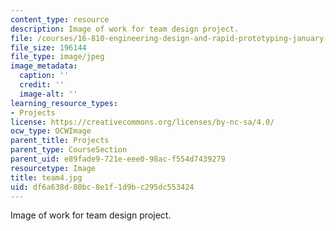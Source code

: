 ```yaml
---
content_type: resource
description: Image of work for team design project.
file: /courses/16-810-engineering-design-and-rapid-prototyping-january-iap-2005/df6a638d80bc8e1f1d9bc295dc553424_team4.jpg
file_size: 196144
file_type: image/jpeg
image_metadata:
  caption: ''
  credit: ''
  image-alt: ''
learning_resource_types:
- Projects
license: https://creativecommons.org/licenses/by-nc-sa/4.0/
ocw_type: OCWImage
parent_title: Projects
parent_type: CourseSection
parent_uid: e89fade9-721e-eee0-98ac-f554d7439279
resourcetype: Image
title: team4.jpg
uid: df6a638d-80bc-8e1f-1d9b-c295dc553424
---
```

Image of work for team design project.